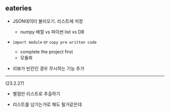 ## eateries
* JSON데이터 불러오기. 리스트에 저장
  * numpy 배열 vs 파이썬 list vs DB  
  
* `import module` or `copy pre written code `
  * complete the project first 
  * 모듈화
* 리뷰가 빈칸인 경우 무시하는 기능 추가

---
(23.2.27)
* 별점만 리스트로 추출하기

* 리스트를 넘기는거로 해도 될거같은데